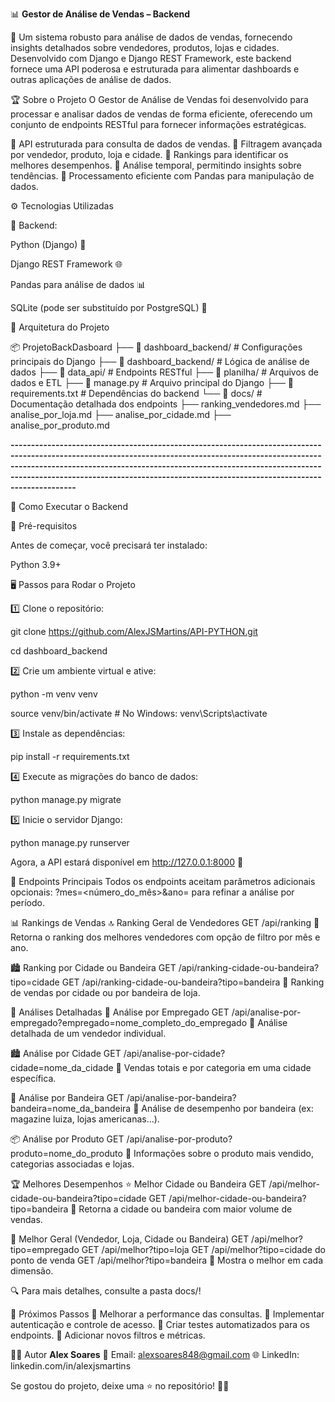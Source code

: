 📊 **Gestor de Análise de Vendas – Backend**


🚀 Um sistema robusto para análise de dados de vendas, fornecendo insights detalhados sobre vendedores, produtos, lojas e cidades. Desenvolvido com Django e Django REST Framework, este backend fornece uma API poderosa e estruturada para alimentar dashboards e outras aplicações de análise de dados.


🏆 Sobre o Projeto
O Gestor de Análise de Vendas foi desenvolvido para processar e analisar dados de vendas de forma eficiente, oferecendo um conjunto de endpoints RESTful para fornecer informações estratégicas.

🔹 API estruturada para consulta de dados de vendas.
🔹 Filtragem avançada por vendedor, produto, loja e cidade.
🔹 Rankings para identificar os melhores desempenhos.
🔹 Análise temporal, permitindo insights sobre tendências.
🔹 Processamento eficiente com Pandas para manipulação de dados.

⚙️ Tecnologias Utilizadas

📌 Backend:

Python (Django) 🐍

Django REST Framework 🌐

Pandas para análise de dados 📊

SQLite (pode ser substituído por PostgreSQL) 💾


📂 Arquitetura do Projeto

📦 ProjetoBackDasboard
├── 📂 dashboard_backend/        # Configurações principais do Django
├── 📂 dashboard_backend/        # Lógica de análise de dados
├── 📂 data_api/                 # Endpoints RESTful
├── 📂 planilha/                 # Arquivos de dados e ETL
├── 📄 manage.py                 # Arquivo principal do Django
├── 📄 requirements.txt          # Dependências do backend
└── 📂 docs/                     # Documentação detalhada dos endpoints
    ├── ranking_vendedores.md
    ├── analise_por_loja.md
    ├── analise_por_cidade.md
    ├── analise_por_produto.md

**--------------------------------------------------------------------------------------------------------------------------------------------------------------------------------------------------------------------------------------------------------------------------------------------------------------------------------**


🚀 Como Executar o Backend

🔧 Pré-requisitos

Antes de começar, você precisará ter instalado:

Python 3.9+

🖥 Passos para Rodar o Projeto

1️⃣ Clone o repositório:

git clone https://github.com/AlexJSMartins/API-PYTHON.git

cd dashboard_backend

2️⃣ Crie um ambiente virtual e ative:

python -m venv venv

source venv/bin/activate  # No Windows: venv\Scripts\activate

3️⃣ Instale as dependências:

pip install -r requirements.txt

4️⃣ Execute as migrações do banco de dados:

python manage.py migrate

5️⃣ Inicie o servidor Django:

python manage.py runserver

Agora, a API estará disponível em http://127.0.0.1:8000 🚀

🔗 Endpoints Principais
Todos os endpoints aceitam parâmetros adicionais opcionais:
?mes=<número_do_mês>&ano=<ano> para refinar a análise por período.

📊 Rankings de Vendas
🔝 Ranking Geral de Vendedores
GET /api/ranking
📌 Retorna o ranking dos melhores vendedores com opção de filtro por mês e ano.

🏙 Ranking por Cidade ou Bandeira
GET /api/ranking-cidade-ou-bandeira?tipo=cidade
GET /api/ranking-cidade-ou-bandeira?tipo=bandeira
📌 Ranking de vendas por cidade ou por bandeira de loja.

🏪 Análises Detalhadas
🧍 Análise por Empregado
GET /api/analise-por-empregado?empregado=nome_completo_do_empregado
📌 Análise detalhada de um vendedor individual.


🏙 Análise por Cidade
GET /api/analise-por-cidade?cidade=nome_da_cidade
📌 Vendas totais e por categoria em uma cidade específica.

🏬 Análise por Bandeira
GET /api/analise-por-bandeira?bandeira=nome_da_bandeira
📌 Análise de desempenho por bandeira (ex: magazine luiza, lojas americanas...).

📦 Análise por Produto
GET /api/analise-por-produto?produto=nome_do_produto
📌 Informações sobre o produto mais vendido, categorias associadas e lojas.

🏆 Melhores Desempenhos
⭐ Melhor Cidade ou Bandeira
GET /api/melhor-cidade-ou-bandeira?tipo=cidade
GET /api/melhor-cidade-ou-bandeira?tipo=bandeira
📌 Retorna a cidade ou bandeira com maior volume de vendas.

🥇 Melhor Geral (Vendedor, Loja, Cidade ou Bandeira)
GET /api/melhor?tipo=empregado
GET /api/melhor?tipo=loja
GET /api/melhor?tipo=cidade do ponto de venda
GET /api/melhor?tipo=bandeira
📌 Mostra o melhor em cada dimensão.

🔍 Para mais detalhes, consulte a pasta docs/!

📌 Próximos Passos
🔹 Melhorar a performance das consultas.
🔹 Implementar autenticação e controle de acesso.
🔹 Criar testes automatizados para os endpoints.
🔹 Adicionar novos filtros e métricas.

👨‍💻 Autor
**Alex Soares**
📧 Email: alexsoares848@gmail.com
🌐 LinkedIn: linkedin.com/in/alexjsmartins

Se gostou do projeto, deixe uma ⭐ no repositório! 🚀🔥
